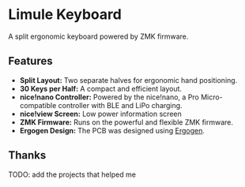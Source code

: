 # Limule Keyboard

A split ergonomic keyboard powered by ZMK firmware.

## Features

*   **Split Layout:** Two separate halves for ergonomic hand positioning.
*   **30 Keys per Half:** A compact and efficient layout.
*   **nice!nano Controller:** Powered by the nice!nano, a Pro Micro-compatible controller with BLE and LiPo charging.
*   **nice!view Screen:** Low power information screen
*   **ZMK Firmware:** Runs on the powerful and flexible ZMK firmware.
*   **Ergogen Design:** The PCB was designed using [Ergogen](https://ergogen.xyz/).


## Thanks
TODO: add the projects that helped me